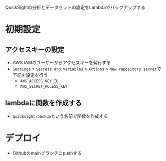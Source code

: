 QuickSightの分析とデータセットの設定をLambdaでバックアップする

# 初期設定

## アクセスキーの設定

- AWS IAMのユーザーからアクセスキーを発行する
- `Settings` > `Secrets and variables` > `Actions` > `New repository secret`で下記を設定を行う
    - `AWS_ACCESS_KEY_ID`
    - `AWS_SECRET_ACCESS_KEY`

## lambdaに関数を作成する

- `quicksight-backup`という名前で関数を作成する

# デプロイ

- Githubのmainブランチにpushする
